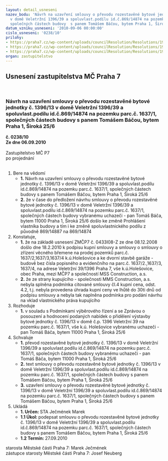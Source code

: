 ```yaml
---
layout: detail_usneseni
nazev_bodu: 'Návrh na uzavření smlouvy o převodu rozestavěné bytové jednotky č. 1396/13
  v domě Veletržní 1396/39 a spoluvlast.podílu id.č.869/14874 na pozemku parc.č. 1637/1,
  společných částech budovy  s panem Tomášem Báčou, bytem Praha 1, Široká 25/6 '
datum_vzniku_usneseni: '2010-09-06 00:00:00'
cislo_usneseni: '0238/10'
prilohy:
- https://praha7.cz/wp-content/uploads/councilResolution/Resolutions/19514/5-10-0998r.doc
- https://praha7.cz/wp-content/uploads/councilResolution/Resolutions/19514/5-10-skmbt_60010081909380.tif
- https://praha7.cz/wp-content/uploads/councilResolution/Resolutions/19514/5-10-vel39smlouvaoprevodu.doc
organ: zastupitelstvo
---
```

<div id="ucUsn_pList" class="usn">
	<span><h2>Usnesení zastupitelstva MČ Praha 7 </h2>
<br></span><div class="standBody">
<span><h3>Návrh na uzavření smlouvy o převodu rozestavěné bytové jednotky č. 1396/13 v domě Veletržní 1396/39 a spoluvlast.podílu id.č.869/14874 na pozemku parc.č. 1637/1, společných částech budovy  s panem Tomášem Báčou, bytem Praha 1, Široká 25/6 </h3></span><div class="center">
		<strong>č. 0238/10</strong><br>
	</div>
<div class="center">
		<strong>Ze dne 06.09.2010</strong><br><br>
	</div>Zastupitelstvo MČ P7<br> po projednání<br><br><ol>
<li>Bere na vědomí<ul>
<li>
<strong>1.</strong> Návrh na uzavření smlouvy o převodu rozestavěné bytové jednotky č. 1396/13 v domě Veletržní 1396/39 a spoluvlast.podílu id.č.869/14874 na pozemku parc.č. 1637/1, společných částech budovy  s panem Tomášem Báčou, bytem Praha 1, Široká 25/6 </li>
<li>
<strong>2.</strong> že v čase  do předložení návrhu smlouvy o převodu rozestavěné bytové jednotky č. 1396/13 v domě Veletržní 1396/39 a spoluvlast.podílu id.č.869/14874 na pozemku parc.č. 1637/1, společných částech budovy  vybranému uchazeči - pan Tomáš Báča, bytem 11000 Praha 1, Široká 25/6  došlo ke změně Prohlášení vlastníka budovy a tím i ke změně spoluvlastnického podílu z původně 869/14887 na 869/14874 </li>
</ul>
</li>
<li>Konstatuje,<ul>
<li>
<strong>1.</strong> že na základě usnesení ZMČP7 č. 0433I08-Z ze dne 08.12.2008 došlo dne 18.2.2010 k podpisu kupní smlouvy a smlouvy o smlouvy o zřízení věcného břemene na prodej pozemků parc.č. 1637/2,1637/3,1637/4 k.ú.Holešovice a ke dvorní stavbě garáže -  budově bez čísla popisného a evidenčního na parc.č. 1637/2.,1637/3, 1637/4, na adrese Veletržní 39/1396 Praha 7, vše k.ú.Holešovice, obec Praha, mezi MČP7 a společností MSS Construction, a.s.</li>
<li>
<strong>2.</strong> že ze strany kupujícího - společnosti MMS Construction, a.s. nebyla splněna podmínka citované smlouvy čl.4 kupní cena, odst. 4.2, t.j. nebyla provedena úhrada kupní ceny ve lhůtě do 30ti dnů od podpisu smlouvy a nebyla tak naplněna podmínka pro podání návrhu na vklad vlastnického práva kupujícího  </li>
</ul>
</li>
<li>Rozhoduje<ul><li>
<strong>1.</strong> v souladu s Podmínkami výběrového řízení a se Zprávou o posouzení a hodnocení podaných nabídek o přidělení výstavby bytové jednotky č. 1396/13 v domě č.p. 1396 Veletržní 39 na pozemku parc.č. 1637/1, vše k.ú. Holešovice  vybranému uchazeči - pan Tomáš Báča, bytem 11000 Praha 1, Široká 25/6</li></ul>
</li>
<li>Schvaluje<ul>
<li>
<strong>1.</strong> převod rozestavěné bytové jednotky č. 1396/13 v domě Veletržní 1396/39 a spoluvlast.podílu id.č.869/14874 na pozemku parc.č. 1637/1, společných částech budovy  vybranému uchazeči - pan Tomáš Báča, bytem 11000 Praha 1, Široká 25/6 </li>
<li>
<strong>2.</strong> text  smlouvy  o převodu rozestavěné bytové jednotky č. 1396/13 v domě Veletržní 1396/39 a spoluvlast.podílu id.č.869/14874 na pozemku parc.č. 1637/1, společných částech budovy  s panem Tomášem Báčou, bytem Praha 1, Široká 25/6 </li>
<li>
<strong>3.</strong> uzavření smlouvy  o převodu rozestavěné bytové jednotky č. 1396/13 v domě Veletržní 1396/39 a spoluvlast.podílu id.č.869/14874 na pozemku parc.č. 1637/1, společných částech budovy  s panem Tomášem Báčou, bytem Praha 1, Široká 25/6 </li>
</ul>
</li>
<li>Ukládá<ul>
<li>
<strong>1. Určen: </strong>STA Ječmének Marek</li>
<li>
<strong>1.1 Úkol: </strong>podepsat smlouvu  o převodu rozestavěné bytové jednotky č. 1396/13 v domě Veletržní 1396/39 a spoluvlast.podílu id.č.869/14874 na pozemku parc.č. 1637/1, společných částech budovy  s panem Tomášem Báčou, bytem Praha 1, Široká 25/6 </li>
<li>
<strong>1.2 Termín: </strong>27.09.2010</li>
</ul>
</li>
</ol>starosta Městské části Praha 7: Marek Ječmének<br>zástupce starosty Městské části Praha 7: Josef Neuberg
</div>
</div>